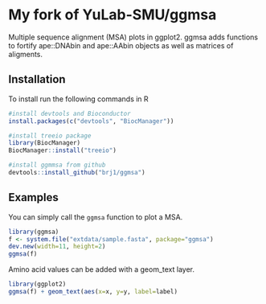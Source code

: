 # My fork of YuLab-SMU/ggmsa

Multiple sequence alignment (MSA) plots in ggplot2. ggmsa adds functions to fortify ape::DNAbin and ape::AAbin  objects as well as matrices of aligments.

## Installation

To install run the following commands in R

```r
#install devtools and Bioconductor
install.packages(c("devtools", "BiocManager"))

#install treeio package
library(BiocManager)
BiocManager::install("treeio")

#install ggmmsa from github
devtools::install_github("brj1/ggmsa")
```

## Examples

You can simply call the `ggmsa` function to plot a MSA.

```r
library(ggmsa)
f <- system.file("extdata/sample.fasta", package="ggmsa")
dev.new(width=11, height=2)
ggmsa(f)
```

Amino acid values can be added with a geom_text layer.
```r
library(ggplot2)
ggmsa(f) + geom_text(aes(x=x, y=y, label=label)
```
